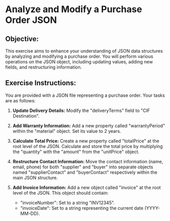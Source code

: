 # Analyze and Modify a Purchase Order JSON

## Objective:

This exercise aims to enhance your understanding of JSON data structures by analyzing and modifying a purchase order. You will perform various operations on the JSON object, including updating values, adding new fields, and restructuring information.

## Exercise Instructions:

You are provided with a JSON file representing a purchase order. Your tasks are as follows:

1. **Update Delivery Details:** Modify the "deliveryTerms" field to "CIF Destination".
2. **Add Warranty Information:** Add a new property called "warrantyPeriod" within the "material" object. Set its value to 2 years.
3. **Calculate Total Price:** Create a new property called "totalPrice" at the root level of the JSON. Calculate and store the total price by multiplying the "quantity" with the "amount" from the "unitPrice" object.
4. **Restructure Contact Information:** Move the contact information (name, email, phone) for both "supplier" and "buyer" into separate objects named "supplierContact" and "buyerContact" respectively within the main JSON structure. 

5. **Add Invoice Information:** Add a new object called "invoice" at the root level of the JSON. This object should contain:
    - "invoiceNumber": Set to a string "INV12345".
    - "invoiceDate": Set to a string representing the current date (YYYY-MM-DD).



